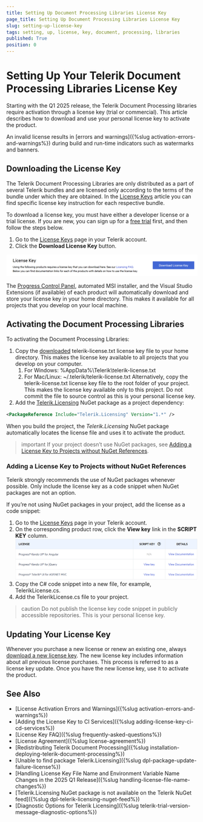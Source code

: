 ```yaml
---
title: Setting Up Document Processing Libraries License Key
page_title: Setting Up Document Processing Libraries License Key
slug: setting-up-license-key
tags: setting, up, license, key, document, processing, libraries
published: True
position: 0
---
```


# Setting Up Your Telerik Document Processing Libraries License Key
Starting with the Q1 2025 release, the Telerik Document Processing libraries require activation through a license key (trial or commercial). This article describes how to download and use your personal license key to activate the product.

An invalid license results in [errors and warnings]({%slug activation-errors-and-warnings%}) during build and run-time indicators such as watermarks and banners.

## Downloading the License Key

The Telerik Document Processing Libraries are only distributed as a part of several Telerik bundles and are licensed only according to the terms of the bundle under which they are obtained. In the [License Keys](https://www.telerik.com/account/your-licenses/license-keys) article you can find specific license key instruction for each respective bundle.

To download a license key, you must have either a developer license or a trial license. If you are new, you can sign up for a [free trial](https://www.telerik.com/account/trials) first, and then follow the steps below.

1. Go to the [License Keys](https://www.telerik.com/account/your-licenses/license-keys) page in your Telerik account.
1. Click the **Download License Key** button.

![Download License Key](images/download-license-key.png)

The [Progress Control Panel](https://www.telerik.com/download-trial-file/v2/control-panel), automated MSI installer, and the Visual Studio Extensions (if available) of each product will automatically download and store your license key in your home directory. This makes it available for all projects that you develop on your local machine.

## Activating the Document Processing Libraries

To activating the Document Processing Libraries:

1. Copy the [downloaded](#downloading-the-license-key) telerik-license.txt license key file to your home directory. This makes the license key available to all projects that you develop on your computer.
   1. For Windows: %AppData%\Telerik\telerik-license.txt
   1. For Mac/Linux: ~/.telerik/telerik-license.txt
      Alternatively, copy the telerik-license.txt license key file to the root folder of your project. This makes the license key available only to this project. Do not commit the file to source control as this is your personal license key.
1. Add the [Telerik.Licensing](https://www.nuget.org/packages/Telerik.Licensing) NuGet package as a project dependency:

```xml
<PackageReference Include="Telerik.Licensing" Version="1.*" />
```
When you build the project, the _Telerik.Licensing_ NuGet package automatically locates the license file and uses it to activate the product.

>important If your project doesn’t use NuGet packages, see [Adding a License Key to Projects without NuGet References](#adding-a-license-key-to-projects-without-nuget-references).

### Adding a License Key to Projects without NuGet References
Telerik strongly recommends the use of NuGet packages whenever possible. Only include the license key as a code snippet when NuGet packages are not an option.

If you’re not using NuGet packages in your project, add the license as a code snippet:

1. Go to the [License Keys](https://www.telerik.com/account/your-licenses/license-keys) page in your Telerik account.
1. On the corresponding product row, click the **View key** link in the **SCRIPT KEY** column.
![Download Product Key](images/download-product-key.png)
1. Copy the C# code snippet into a new file, for example, TelerikLicense.cs.
1. Add the TelerikLicense.cs file to your project.

>caution Do not publish the license key code snippet in publicly accessible repositories. This is your personal license key.

## Updating Your License Key

Whenever you purchase a new license or renew an existing one, always [download a new license key](#downloading-the-license-key). The new license key includes information about all previous license purchases. This process is referred to as a license key update. Once you have the new license key, use it to activate the product.

## See Also

* [License Activation Errors and Warnings]({%slug activation-errors-and-warnings%})
* [Adding the License Key to CI Services]({%slug adding-license-key-ci-cd-services%})
* [License Key FAQ]({%slug frequently-asked-questions%})
* [License Agreement]({%slug license-agreement%})
* [Redistributing Telerik Document Processing]({%slug installation-deploying-telerik-document-processing%})
* [Unable to find package Telerik.Licensing]({%slug dpl-package-update-failure-license%})
* [Handling License Key File Name and Environment Variable Name Changes in the 2025 Q1 Release]({%slug handling-license-file-name-changes%})
* [Telerik.Licensing NuGet package is not available on the Telerik NuGet feed]({%slug dpl-telerik-licensing-nuget-feed%})
* [Diagnostic Options for Telerik Licensing]({%slug telerik-trial-version-message-diagnostic-options%})

